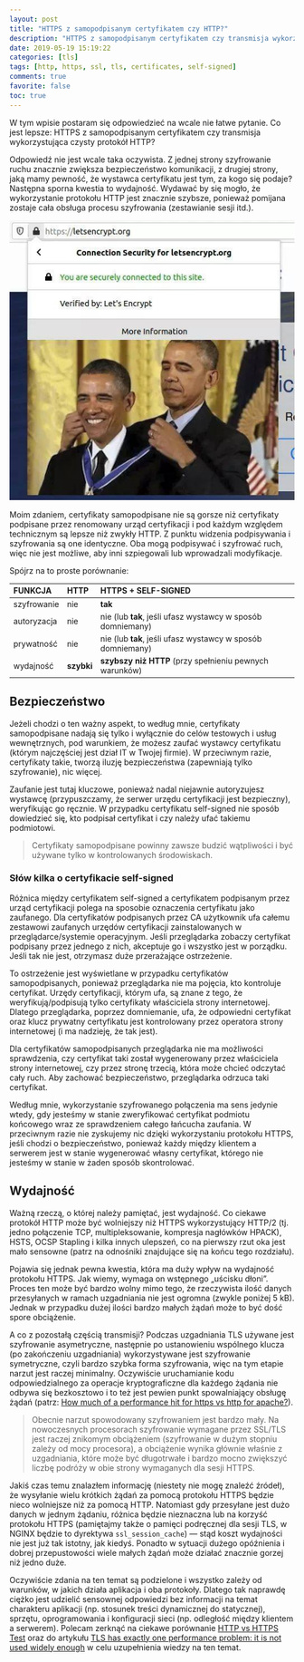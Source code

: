 ```yaml
---
layout: post
title: "HTTPS z samopodpisanym certyfikatem czy HTTP?"
description: "HTTPS z samopodpisanym certyfikatem czy transmisja wykorzystująca czysty protokół HTTP?"
date: 2019-05-19 15:19:22
categories: [tls]
tags: [http, https, ssl, tls, certificates, self-signed]
comments: true
favorite: false
toc: true
---
```


W tym wpisie postaram się odpowiedzieć na wcale nie łatwe pytanie. Co jest lepsze: HTTPS z samopodpisanym certyfikatem czy transmisja wykorzystująca czysty protokół HTTP?

Odpowiedź nie jest wcale taka oczywista. Z jednej strony szyfrowanie ruchu znacznie zwiększa bezpieczeństwo komunikacji, z drugiej strony, jaką mamy pewność, że wystawca certyfikatu jest tym, za kogo się podaje? Następna sporna kwestia to wydajność. Wydawać by się mogło, że wykorzystanie protokołu HTTP jest znacznie szybsze, ponieważ pomijana zostaje cała obsługa procesu szyfrowania (zestawianie sesji itd.).

<p align="center">
  <img src="/assets/img/posts/self-signed_meme.jpg">
</p>

Moim zdaniem, certyfikaty samopodpisane nie są gorsze niż certyfikaty podpisane przez renomowany urząd certyfikacji i pod każdym względem technicznym są lepsze niż zwykły HTTP. Z punktu widzenia podpisywania i szyfrowania są one identyczne. Oba mogą podpisywać i szyfrować ruch, więc nie jest możliwe, aby inni szpiegowali lub wprowadzali modyfikacje.

Spójrz na to proste porównanie:

| <b>FUNKCJA</b> | <b>HTTP</b> | <b>HTTPS + SELF-SIGNED</b> |
| :---         | :---         | :---         |
| szyfrowanie | nie | **tak** |
| autoryzacja | nie | nie (lub **tak**, jeśli ufasz wystawcy w sposób domniemany) |
| prywatność | nie | nie (lub **tak**, jeśli ufasz wystawcy w sposób domniemany) |
| wydajność | **szybki** | **szybszy niż HTTP** (przy spełnieniu pewnych warunków) |

## Bezpieczeństwo

Jeżeli chodzi o ten ważny aspekt, to według mnie, certyfikaty samopodpisane nadają się tylko i wyłącznie do celów testowych i usług wewnętrznych, pod warunkiem, że możesz zaufać wystawcy certyfikatu (którym najczęściej jest dział IT w Twojej firmie). W przeciwnym razie, certyfikaty takie, tworzą iluzję bezpieczeństwa (zapewniają tylko szyfrowanie), nic więcej.

Zaufanie jest tutaj kluczowe, ponieważ nadal niejawnie autoryzujesz wystawcę (przypuszczamy, że serwer urzędu certyfikacji jest bezpieczny), weryfikując go ręcznie. W przypadku certyfikatu self-signed nie sposób dowiedzieć się, kto podpisał certyfikat i czy należy ufać takiemu podmiotowi.

  > Certyfikaty samopodpisane powinny zawsze budzić wątpliwości i być używane tylko w kontrolowanych środowiskach.

### Słów kilka o certyfikacie self-signed

Różnica między certyfikatem self-signed a certyfikatem podpisanym przez urząd certyfikacji polega na sposobie oznaczenia certyfikatu jako zaufanego. Dla certyfikatów podpisanych przez CA użytkownik ufa całemu zestawowi zaufanych urzędów certyfikacji zainstalowanych w przeglądarce/systemie operacyjnym. Jeśli przeglądarka zobaczy certyfikat podpisany przez jednego z nich, akceptuje go i wszystko jest w porządku. Jeśli tak nie jest, otrzymasz duże przerażające ostrzeżenie.

To ostrzeżenie jest wyświetlane w przypadku certyfikatów samopodpisanych, ponieważ przeglądarka nie ma pojęcia, kto kontroluje certyfikat. Urzędy certyfikacji, którym ufa, są znane z tego, że weryfikują/podpisują tylko certyfikaty właściciela strony internetowej. Dlatego przeglądarka, poprzez domniemanie, ufa, że ​​odpowiedni certyfikat oraz klucz prywatny certyfikatu jest kontrolowany przez operatora strony internetowej (i ma nadzieję, że tak jest).

Dla certyfikatów samopodpisanych przeglądarka nie ma możliwości sprawdzenia, czy certyfikat taki został wygenerowany przez właściciela strony internetowej, czy przez stronę trzecią, która może chcieć odczytać cały ruch. Aby zachować bezpieczeństwo, przeglądarka odrzuca taki certyfikat.

Według mnie, wykorzystanie szyfrowanego połączenia ma sens jedynie wtedy, gdy jesteśmy w stanie zweryfikować certyfikat podmiotu końcowego wraz ze sprawdzeniem całego łańcucha zaufania. W przeciwnym razie nie zyskujemy nic dzięki wykorzystaniu protokołu HTTPS, jeśli chodzi o bezpieczeństwo, ponieważ każdy między klientem a serwerem jest w stanie wygenerować własny certyfikat, którego nie jesteśmy w stanie w żaden sposób skontrolować.

## Wydajność

Ważną rzeczą, o której należy pamiętać, jest wydajność. Co ciekawe protokół HTTP może być wolniejszy niż HTTPS wykorzystujący HTTP/2 (tj. jedno połączenie TCP, multipleksowanie, kompresja nagłówków HPACK), HSTS, OCSP Stapling i kilka innych ulepszeń, co na pierwszy rzut oka jest mało sensowne (patrz na odnośniki znajdujące się na końcu tego rozdziału).

Pojawia się jednak pewna kwestia, która ma duży wpływ na wydajność protokołu HTTPS. Jak wiemy, wymaga on wstępnego „uścisku dłoni”. Proces ten może być bardzo wolny mimo tego, że rzeczywista ilość danych przesyłanych w ramach uzgadniania nie jest ogromna (zwykle poniżej 5 kB). Jednak w przypadku dużej ilości bardzo małych żądań może to być dość spore obciążenie.

A co z pozostałą częścią transmisji? Podczas uzgadniania TLS używane jest szyfrowanie asymetryczne, następnie po ustanowieniu wspólnego klucza (po zakończeniu uzgadniania) wykorzystywane jest szyfrowanie symetryczne, czyli bardzo szybka forma szyfrowania, więc na tym etapie narzut jest raczej minimalny. Oczywiście uruchamianie kodu odpowiedzialnego za operacje kryptograficzne dla każdego żądania nie odbywa się bezkosztowo i to też jest pewien punkt spowalniający obsługę żądań (patrz: [How much of a performance hit for https vs http for apache?](https://serverfault.com/q/43692)).

  > Obecnie narzut spowodowany szyfrowaniem jest bardzo mały. Na nowoczesnych procesorach szyfrowanie wymagane przez SSL/TLS jest raczej znikomym obciążeniem (szyfrowanie w dużym stopniu zależy od mocy procesora), a obciążenie wynika głównie właśnie z uzgadniania, które może być długotrwałe i bardzo mocno zwiększyć liczbę podróży w obie strony wymaganych dla sesji HTTPS.

Jakiś czas temu znalazłem informację (niestety nie mogę znaleźć źródeł), że wysyłanie wielu krótkich żądań za pomocą protokołu HTTPS będzie nieco wolniejsze niż za pomocą HTTP. Natomiast gdy przesyłane jest dużo danych w jednym żądaniu, różnica będzie nieznaczna lub na korzyść protokołu HTTPS (pamiętajmy także o pamięci podręcznej dla sesji TLS, w NGINX będzie to dyrektywa `ssl_session_cache`) — stąd koszt wydajności nie jest już tak istotny, jak kiedyś. Ponadto w sytuacji dużego opóźnienia i dobrej przepustowości wiele małych żądań może działać znacznie gorzej niż jedno duże.

Oczywiście zdania na ten temat są podzielone i wszystko zależy od warunków, w jakich działa aplikacja i oba protokoły. Dlatego tak naprawdę ciężko jest udzielić sensownej odpowiedzi bez informacji na temat charakteru aplikacji (np. stosunek treści dynamicznej do statycznej), sprzętu, oprogramowania i konfiguracji sieci (np. odległość między klientem a serwerem). Polecam zerknąć na ciekawe porównanie [HTTP vs HTTPS Test](http://www.httpvshttps.com/) oraz do artykułu [TLS has exactly one performance problem: it is not used widely enough](https://istlsfastyet.com/) w celu uzupełnienia wiedzy na ten temat.
